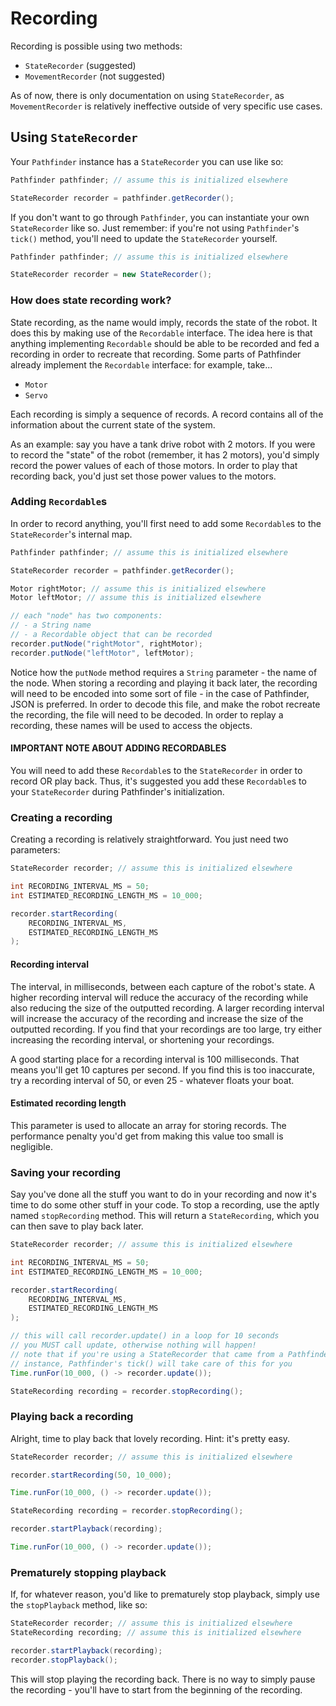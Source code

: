 # Recording
Recording is possible using two methods:
- `StateRecorder` (suggested)
- `MovementRecorder` (not suggested)

As of now, there is only documentation on using `StateRecorder`, as
`MovementRecorder` is relatively ineffective outside of very specific use
cases.

## Using `StateRecorder`
Your `Pathfinder` instance has a `StateRecorder` you can use like so:
```java
Pathfinder pathfinder; // assume this is initialized elsewhere

StateRecorder recorder = pathfinder.getRecorder();
```

If you don't want to go through `Pathfinder`, you can instantiate your own
`StateRecorder` like so. Just remember: if you're not using `Pathfinder`'s
`tick()` method, you'll need to update the `StateRecorder` yourself.
```java
Pathfinder pathfinder; // assume this is initialized elsewhere

StateRecorder recorder = new StateRecorder();
```

### How does state recording work?
State recording, as the name would imply, records the state of the robot. It
does this by making use of the `Recordable` interface. The idea here is that
anything implementing `Recordable` should be able to be recorded and fed
a recording in order to recreate that recording. Some parts of Pathfinder
already implement the `Recordable` interface: for example, take...
- `Motor`
- `Servo`

Each recording is simply a sequence of records. A record contains all of the
information about the current state of the system.

As an example: say you have a tank drive robot with 2 motors. If you were
to record the "state" of the robot (remember, it has 2 motors), you'd simply
record the power values of each of those motors. In order to play that
recording back, you'd just set those power values to the motors.

### Adding `Recordable`s
In order to record anything, you'll first need to add some `Recordable`s to
the `StateRecorder`'s internal map.
```java
Pathfinder pathfinder; // assume this is initialized elsewhere

StateRecorder recorder = pathfinder.getRecorder();

Motor rightMotor; // assume this is initialized elsewhere
Motor leftMotor; // assume this is initialized elsewhere

// each "node" has two components:
// - a String name
// - a Recordable object that can be recorded
recorder.putNode("rightMotor", rightMotor);
recorder.putNode("leftMotor", leftMotor);
```

Notice how the `putNode` method requires a `String` parameter - the name of
the node. When storing a recording and playing it back later, the recording
will need to be encoded into some sort of file - in the case of Pathfinder,
JSON is preferred. In order to decode this file, and make the robot recreate
the recording, the file will need to be decoded. In order to replay a
recording, these names will be used to access the objects.

#### IMPORTANT NOTE ABOUT ADDING RECORDABLES
You will need to add these `Recordable`s to the `StateRecorder` in order to
record OR play back. Thus, it's suggested you add these `Recordable`s to your
`StateRecorder` during Pathfinder's initialization.

### Creating a recording
Creating a recording is relatively straightforward. You just need two
parameters:
```java
StateRecorder recorder; // assume this is initialized elsewhere

int RECORDING_INTERVAL_MS = 50;
int ESTIMATED_RECORDING_LENGTH_MS = 10_000;

recorder.startRecording(
    RECORDING_INTERVAL_MS,
    ESTIMATED_RECORDING_LENGTH_MS
);
```

#### Recording interval
The interval, in milliseconds, between each capture of the robot's state. A
higher recording interval will reduce the accuracy of the recording while also
reducing the size of the outputted recording. A larger recording interval will
increase the accuracy of the recording and increase the size of the outputted
recording. If you find that your recordings are too large, try either
increasing the recording interval, or shortening your recordings.

A good starting place for a recording interval is 100 milliseconds. That means
you'll get 10 captures per second. If you find this is too inaccurate, try
a recording interval of 50, or even 25 - whatever floats your boat.

#### Estimated recording length
This parameter is used to allocate an array for storing records. The
performance penalty you'd get from making this value too small is negligible.

### Saving your recording
Say you've done all the stuff you want to do in your recording and now it's
time to do some other stuff in your code. To stop a recording, use the aptly
named `stopRecording` method. This will return a `StateRecording`, which you
can then save to play back later.
```java
StateRecorder recorder; // assume this is initialized elsewhere

int RECORDING_INTERVAL_MS = 50;
int ESTIMATED_RECORDING_LENGTH_MS = 10_000;

recorder.startRecording(
    RECORDING_INTERVAL_MS,
    ESTIMATED_RECORDING_LENGTH_MS
);

// this will call recorder.update() in a loop for 10 seconds
// you MUST call update, otherwise nothing will happen!
// note that if you're using a StateRecorder that came from a Pathfinder
// instance, Pathfinder's tick() will take care of this for you
Time.runFor(10_000, () -> recorder.update());

StateRecording recording = recorder.stopRecording();
```

### Playing back a recording
Alright, time to play back that lovely recording. Hint: it's pretty easy.
```java
StateRecorder recorder; // assume this is initialized elsewhere

recorder.startRecording(50, 10_000);

Time.runFor(10_000, () -> recorder.update());

StateRecording recording = recorder.stopRecording();

recorder.startPlayback(recording);

Time.runFor(10_000, () -> recorder.update());
```

### Prematurely stopping playback
If, for whatever reason, you'd like to prematurely stop playback, simply
use the `stopPlayback` method, like so:
```java
StateRecorder recorder; // assume this is initialized elsewhere
StateRecording recording; // assume this is initialized elsewhere

recorder.startPlayback(recording);
recorder.stopPlayback();
```

This will stop playing the recording back. There is no way to simply pause
the recording - you'll have to start from the beginning of the recording.
